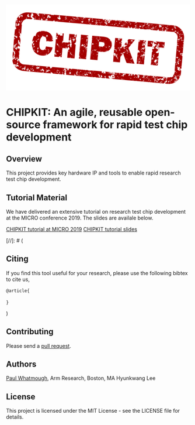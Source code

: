 ![CHIPKIT logo](chipkit_logo.png)

# CHIPKIT: An agile, reusable open-source framework for rapid test chip development

## Overview

This project provides key hardware IP and tools to enable rapid research test chip development.

## Tutorial Material

We have delivered an extensive tutorial on research test chip development at the MICRO conference 2019.  The slides are availale below.

[CHIPKIT tutorial at MICRO 2019](https://www.microarch.org/micro52/program/workshops.html#chipkit)
[CHIPKIT tutorial slides](https://mrc-donato.github.io/CHIPKIT-Tutorial/)

[//]: # (
## Citing


If you find this tool useful for your research, please use the following bibtex to cite us,

```
@article{

}
```
)

## Contributing

Please send a [pull request](https://help.github.com/articles/creating-a-pull-request/).

## Authors

[Paul Whatmough](https://www.linkedin.com/in/paul-whatmough-2062729/), Arm Research, Boston, MA
Hyunkwang Lee

## License

This project is licensed under the MIT License - see the LICENSE file for details.
